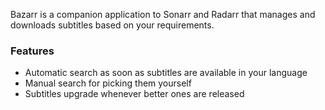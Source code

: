 Bazarr is a companion application to Sonarr and Radarr that manages and downloads subtitles based on your requirements.

### Features

- Automatic search as soon as subtitles are available in your language
- Manual search for picking them yourself
- Subtitles upgrade whenever better ones are released
